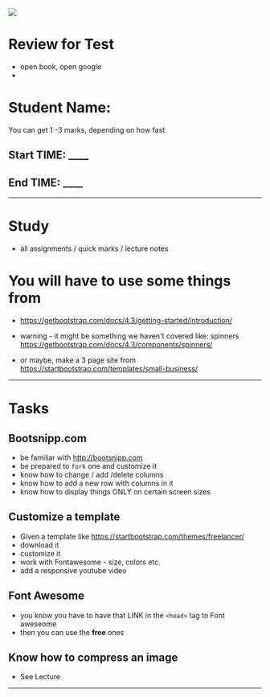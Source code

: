 ![](http://www.teacheroz.com/images/staycalm.png)

# Review for Test
- open book, open google
- 

# Student Name: 


You can get 1 -3 marks, depending on how fast 
## Start TIME: ____
## End TIME: ____

----

# Study
- all assignments / quick marks / lecture notes

# You will have to use some things from
- https://getbootstrap.com/docs/4.3/getting-started/introduction/
- warning - it might be something we haven't covered like: spinners
https://getbootstrap.com/docs/4.3/components/spinners/

- or maybe, make a 3 page site from
https://startbootstrap.com/templates/small-business/


----

# Tasks

## Bootsnipp.com
- be familiar with http://bootsnipp.com
- be prepared to `fork` one and customize it
- know how to change / add /delete columns
- know how to add a new row with columns in it
- know how to display things ONLY on certain screen sizes

## Customize a template
- Given a template like https://startbootstrap.com/themes/freelancer/
- download it
- customize it
- work with Fontawesome - size, colors etc.
- add a responsive youtube video


## Font Awesome
- you know you have to have that LINK in the `<head>` tag to Font aweseome
- then you can use the **free** ones

## Know how to compress an image
- See Lecture

----
 

